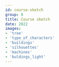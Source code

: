 ```yaml
---
id: course-sketch
group: 8
title: Course sketch
date: 2022
images:
- 'tree'
- 'type_of_characters'
- 'buildings'
- 'silhouettes'
- 'machines'
- 'buldings_light'
---
```

